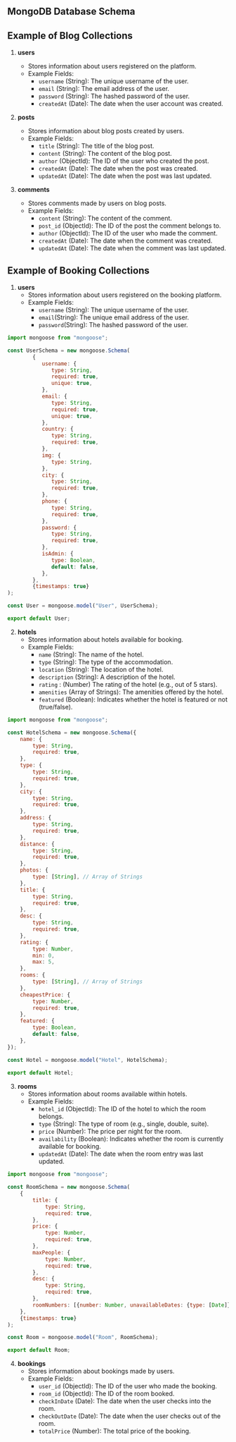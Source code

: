 ## MongoDB Database Schema

## Example of Blog Collections

1. **users**
    - Stores information about users registered on the platform.
    - Example Fields:
        - `username` (String): The unique username of the user.
        - `email` (String): The email address of the user.
        - `password` (String): The hashed password of the user.
        - `createdAt` (Date): The date when the user account was created.

2. **posts**
    - Stores information about blog posts created by users.
    - Example Fields:
        - `title` (String): The title of the blog post.
        - `content` (String): The content of the blog post.
        - `author` (ObjectId): The ID of the user who created the post.
        - `createdAt` (Date): The date when the post was created.
        - `updatedAt` (Date): The date when the post was last updated.

3. **comments**
    - Stores comments made by users on blog posts.
    - Example Fields:
        - `content` (String): The content of the comment.
        - `post_id` (ObjectId): The ID of the post the comment belongs to.
        - `author` (ObjectId): The ID of the user who made the comment.
        - `createdAt` (Date): The date when the comment was created.
        - `updatedAt` (Date): The date when the comment was last updated.


## Example of Booking Collections

1. **users**
    - Stores information about users registered on the booking platform.
    - Example Fields:
        - `username` (String): The unique username of the user.
        - `email`(String): The unique email address of the user.
        - `password`(String): The hashed password of the user.

```javascript
import mongoose from "mongoose";

const UserSchema = new mongoose.Schema(
        {
           username: {
              type: String,
              required: true,
              unique: true,
           },
           email: {
              type: String,
              required: true,
              unique: true,
           },
           country: {
              type: String,
              required: true,
           },
           img: {
              type: String,
           },
           city: {
              type: String,
              required: true,
           },
           phone: {
              type: String,
              required: true,
           },
           password: {
              type: String,
              required: true,
           },
           isAdmin: {
              type: Boolean,
              default: false,
           },
        },
        {timestamps: true}
);

const User = mongoose.model("User", UserSchema);

export default User;
```

2. **hotels**
    - Stores information about hotels available for booking.
    - Example Fields:
        - `name` (String): The name of the hotel.
        - `type` (String): The type of the accommodation.
        - `location` (String): The location of the hotel.
        - `description` (String): A description of the hotel.
        - `rating` : (Number) The rating of the hotel (e.g., out of 5 stars).
        - `amenities` (Array of Strings): The amenities offered by the hotel.
        - `featured` (Boolean): Indicates whether the hotel is featured or not (true/false).

```javascript
import mongoose from "mongoose";

const HotelSchema = new mongoose.Schema({
    name: {
        type: String,
        required: true,
    },
    type: {
        type: String,
        required: true,
    },
    city: {
        type: String,
        required: true,
    },
    address: {
        type: String,
        required: true,
    },
    distance: {
        type: String,
        required: true,
    },
    photos: {
        type: [String], // Array of Strings
    },
    title: {
        type: String,
        required: true,
    },
    desc: {
        type: String,
        required: true,
    },
    rating: {
        type: Number,
        min: 0,
        max: 5,
    },
    rooms: {
        type: [String], // Array of Strings
    },
    cheapestPrice: {
        type: Number,
        required: true,
    },
    featured: {
        type: Boolean,
        default: false,
    },
});

const Hotel = mongoose.model("Hotel", HotelSchema);
        
export default Hotel;
```

3. **rooms**
    - Stores information about rooms available within hotels.
    - Example Fields:
        - `hotel_id` (ObjectId): The ID of the hotel to which the room belongs.
        - `type` (String): The type of room (e.g., single, double, suite).
        - `price` (Number): The price per night for the room.
        - `availability` (Boolean): Indicates whether the room is currently available for booking.
        - `updatedAt` (Date): The date when the room entry was last updated.

```javascript
import mongoose from "mongoose";

const RoomSchema = new mongoose.Schema(
    {
        title: {
            type: String,
            required: true,
        },
        price: {
            type: Number,
            required: true,
        },
        maxPeople: {
            type: Number,
            required: true,
        },
        desc: {
            type: String,
            required: true,
        },
        roomNumbers: [{number: Number, unavailableDates: {type: [Date]}}],
    },
    {timestamps: true}
);

const Room = mongoose.model("Room", RoomSchema);

export default Room;
```

4. **bookings**
    - Stores information about bookings made by users.
    - Example Fields:
        - `user_id` (ObjectId): The ID of the user who made the booking.
        - `room_id` (ObjectId): The ID of the room booked.
        - `checkInDate` (Date): The date when the user checks into the room.
        - `checkOutDate` (Date): The date when the user checks out of the room.
        - `totalPrice` (Number): The total price of the booking.

